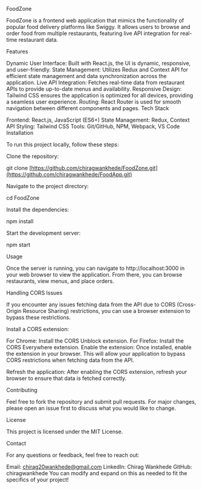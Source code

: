 FoodZone

FoodZone is a frontend web application that mimics the functionality of popular food delivery platforms like Swiggy. It allows users to browse and order food from multiple restaurants, featuring live API integration for real-time restaurant data.

Features

Dynamic User Interface: Built with React.js, the UI is dynamic, responsive, and user-friendly.
State Management: Utilizes Redux and Context API for efficient state management and data synchronization across the application.
Live API Integration: Fetches real-time data from restaurant APIs to provide up-to-date menus and availability.
Responsive Design: Tailwind CSS ensures the application is optimized for all devices, providing a seamless user experience.
Routing: React Router is used for smooth navigation between different components and pages.
Tech Stack

Frontend: React.js, JavaScript (ES6+)
State Management: Redux, Context API
Styling: Tailwind CSS
Tools: Git/GitHub, NPM, Webpack, VS Code
Installation

To run this project locally, follow these steps:

Clone the repository:

git clone [https://github.com/chiragwankhede/FoodZone.git](https://github.com/chiragwankhede/FoodApp.git)

Navigate to the project directory:

cd FoodZone

Install the dependencies:

npm install

Start the development server:

npm start

Usage

Once the server is running, you can navigate to http://localhost:3000 in your web browser to view the application. From there, you can browse restaurants, view menus, and place orders.

Handling CORS Issues

If you encounter any issues fetching data from the API due to CORS (Cross-Origin Resource Sharing) restrictions, you can use a browser extension to bypass these restrictions.

Install a CORS extension:

For Chrome: Install the CORS Unblock extension. For Firefox: Install the CORS Everywhere extension. Enable the extension: Once installed, enable the extension in your browser. This will allow your application to bypass CORS restrictions when fetching data from the API.

Refresh the application: After enabling the CORS extension, refresh your browser to ensure that data is fetched correctly.

Contributing

Feel free to fork the repository and submit pull requests. For major changes, please open an issue first to discuss what you would like to change.

License

This project is licensed under the MIT License.

Contact

For any questions or feedback, feel free to reach out:

Email: chirag20wankhede@gmail.com
LinkedIn: Chirag Wankhede
GitHub: chiragwankhede
You can modify and expand on this as needed to fit the specifics of your project!
